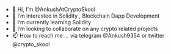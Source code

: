 - 👋 Hi, I’m @AnkushAtCryptoSkool
- 👀 I’m interested in Solidity , Blockchain Dapp Development
- 🌱 I’m currently learning Solidity
- 💞️ I’m looking to collaborate on any crypto related projects
- 📫 How to reach me ... via telegram @Ankush9354 or twitter @crypto_skool

<!---
AnkushAtCryptoSkool/AnkushAtCryptoSkool is a ✨ special ✨ repository because its `README.md` (this file) appears on your GitHub profile.
You can click the Preview link to take a look at your changes.
--->
